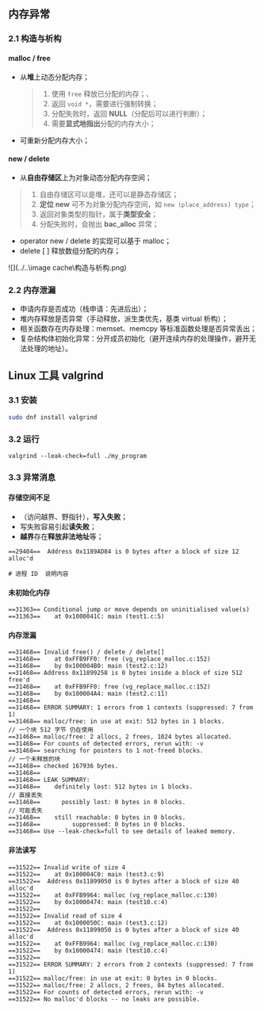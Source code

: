 

## 内存异常

### 2.1 构造与析构

#### malloc / free

- 从**堆**上动态分配内存；

  > 1. 使用 `free` 释放已分配的内存；、
  > 2. 返回 `void *`，需要进行强制转换；
  > 3. 分配失败时，返回 **NULL**（分配后可以进行判断）；
  > 4. 需要**显式地指出**分配的内存大小；

- 可重新分配内存大小；

#### new / delete

- 从**自由存储区**上为对象动态分配内存空间；

> 1. 自由存储区可以是堆，还可以是静态存储区；
> 2. **定位 new** 可不为对象分配内存空间，如 `new (place_address) type`；
> 3. 返回对象类型的指针，属于**类型安全**；
> 4. 分配失败时，会抛出 **bac_alloc** 异常；

- operator new / delete 的实现可以基于 malloc；
- delete [ ] 释放数组分配的内存；

![](../..\image cache\构造与析构.png)

### 2.2 内存泄漏

- 申请内存是否成功（栈申请：先进后出）；
- 堆内存释放是否异常（手动释放，派生类优先，基类 virtual 析构）；
- 相关函数存在内存处理：memset、memcpy 等标准函数处理是否异常丢出；
- 复杂结构体初始化异常：分开成员初始化（避开连续内存的处理操作，避开无法处理的地址）。

## Linux 工具 valgrind

### 3.1 安装

```sh
sudo dnf install valgrind
```

### 3.2 运行

```shell
valgrind --leak-check=full ./my_program
```

### 3.3 异常消息

#### 存储空间不足

- （访问越界、野指针），**写入失败**；
- 写失败容易引起**读失败**；
- **越界**存在**释放非法地址**等；

```shell
==29404==  Address 0x1189AD84 is 0 bytes after a block of size 12 alloc'd

# 进程 ID  说明内容
```

#### 未初始化内存

```shell
==31363== Conditional jump or move depends on uninitialised value(s)
==31363==    at 0x1000041C: main (test1.c:5)
```

#### 内存泄漏

```shell
==31468== Invalid free() / delete / delete[]
==31468==    at 0xFFB9FF0: free (vg_replace_malloc.c:152)
==31468==    by 0x100004B0: main (test2.c:12)
==31468== Address 0x11899258 is 0 bytes inside a block of size 512 free'd
==31468==    at 0xFFB9FF0: free (vg_replace_malloc.c:152)
==31468==    by 0x100004A4: main (test2.c:11)
==31468== 
==31468== ERROR SUMMARY: 1 errors from 1 contexts (suppressed: 7 from 1)
==31468== malloc/free: in use at exit: 512 bytes in 1 blocks.									// 一个块 512 字节 仍在使用
==31468== malloc/free: 2 allocs, 2 frees, 1024 bytes allocated.
==31468== For counts of detected errors, rerun with: -v
==31468== searching for pointers to 1 not-freed blocks.												// 一个未释放的块
==31468== checked 167936 bytes.
==31468== 
==31468== LEAK SUMMARY:
==31468==    definitely lost: 512 bytes in 1 blocks.													// 直接丢失
==31468==      possibly lost: 0 bytes in 0 blocks.														// 可能丢失
==31468==    still reachable: 0 bytes in 0 blocks.
==31468==         suppressed: 0 bytes in 0 blocks.
==31468== Use --leak-check=full to see details of leaked memory.
```

#### 非法读写

```shell
==31522== Invalid write of size 4
==31522==    at 0x100004C0: main (test3.c:9)
==31522==  Address 0x11899050 is 0 bytes after a block of size 40 alloc'd
==31522==    at 0xFFB9964: malloc (vg_replace_malloc.c:130)
==31522==    by 0x10000474: main (test10.c:4)
==31522== 
==31522== Invalid read of size 4
==31522==    at 0x1000050C: main (test3.c:12)
==31522==  Address 0x11899050 is 0 bytes after a block of size 40 alloc'd
==31522==    at 0xFFB9964: malloc (vg_replace_malloc.c:130)
==31522==    by 0x10000474: main (test10.c:4)
==31522== 
==31522== ERROR SUMMARY: 2 errors from 2 contexts (suppressed: 7 from 1)
==31522== malloc/free: in use at exit: 0 bytes in 0 blocks.
==31522== malloc/free: 2 allocs, 2 frees, 84 bytes allocated.
==31522== For counts of detected errors, rerun with: -v
==31522== No malloc'd blocks -- no leaks are possible.
```

